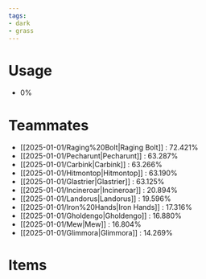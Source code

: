 ```yaml
---
tags:
- dark
- grass
---
```

# Usage
- 0%
# Teammates
- [[2025-01-01/Raging%20Bolt|Raging Bolt]] : 72.421%
- [[2025-01-01/Pecharunt|Pecharunt]] : 63.287%
- [[2025-01-01/Carbink|Carbink]] : 63.266%
- [[2025-01-01/Hitmontop|Hitmontop]] : 63.190%
- [[2025-01-01/Glastrier|Glastrier]] : 63.125%
- [[2025-01-01/Incineroar|Incineroar]] : 20.894%
- [[2025-01-01/Landorus|Landorus]] : 19.596%
- [[2025-01-01/Iron%20Hands|Iron Hands]] : 17.316%
- [[2025-01-01/Gholdengo|Gholdengo]] : 16.880%
- [[2025-01-01/Mew|Mew]] : 16.804%
- [[2025-01-01/Glimmora|Glimmora]] : 14.269%
# Items